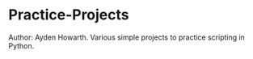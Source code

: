 # Practice-Projects

Author: Ayden Howarth.
Various simple projects to practice scripting in Python.
